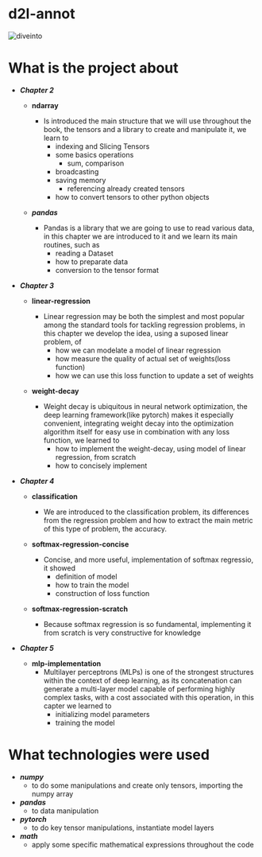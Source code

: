 # d2l-annot

![diveinto](https://user-images.githubusercontent.com/72039442/207805770-89f269f0-0758-4fd0-8fe9-dc5318656df9.png)

# What is the project about
  - ***Chapter 2*** 
    - **ndarray**
      - Is introduced the main structure that we will use throughout the book, the tensors and a library to create and manipulate it, we learn to
          - indexing and Slicing Tensors
          - some basics operations 
            - sum, comparison
          - broadcasting
          - saving memory 
            - referencing already created tensors
          - how to convert tensors to other python objects
          
    - ***pandas***
      - Pandas is a library that we are going to use to read various data, in this chapter we are introduced to it and we learn its main routines, such as
        - reading a Dataset
        - how to preparate data 
        - conversion to the tensor format 
    
  - ***Chapter 3*** 
    - **linear-regression**
      - Linear regression may be both the simplest and most popular among the standard tools for tackling regression problems, in this chapter we develop the idea, using a suposed linear problem, of 
        - how we can modelate a model of linear regression
        - how measure the quality of actual set of weights(loss function)
        - how we can use this loss function to update a set of weights 
        
    - **weight-decay**
      - Weight decay is ubiquitous in neural network optimization, the deep learning framework(like pytorch) makes it especially convenient, integrating weight decay into the optimization algorithm itself for easy use in combination with any loss function, we learned to 
        - how to implement the weight-decay, using model of linear regression, from scratch
        - how to concisely implement
    
  - ***Chapter 4***
    - **classification**
      - We are introduced to the classification problem, its differences from the regression problem and how to extract the main metric of this type of problem, the accuracy.
     
    - **softmax-regression-concise**
      - Concise, and more useful, implementation of softmax regressio, it showed 
        - definition of model 
        - how to train the model 
        - construction of loss function
     
    - **softmax-regression-scratch**
      - Because softmax regression is so fundamental, implementing it from scratch is very constructive for knowledge
      
  - ***Chapter 5***
     - **mlp-implementation**
        - Multilayer perceptrons (MLPs) is one of the strongest structures within the context of deep learning, as its concatenation can generate a multi-layer model capable of performing highly complex tasks, with a cost associated with this operation, in this capter we learned to
          - initializing model parameters
          - training the model

# What technologies were used
  - ***numpy***        
    - to do some manipulations and create only tensors, importing the numpy array
  - ***pandas***
    - to data manipulation
  - ***pytorch***
    - to do key tensor manipulations, instantiate model layers
  - ***math***
    - apply some specific mathematical expressions throughout the code
